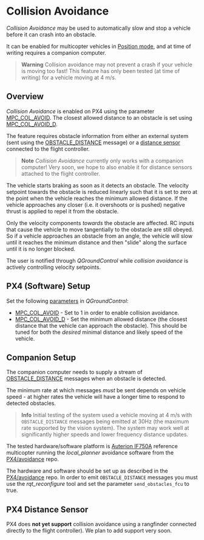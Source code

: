 # Collision Avoidance

*Collision Avoidance* may be used to automatically slow and stop a vehicle before it can crash into an obstacle.

It can be enabled for multicopter vehicles in [Position mode](../flight_modes/position_mc.md), and at time of writing requires a companion computer.

> **Warning** Collision avoidance may not prevent a crash if your vehicle is moving too fast!
  This feature has only been tested (at time of writing) for a vehicle moving at 4 m/s.


## Overview

*Collision Avoidance* is enabled on PX4 using the parameter [MPC_COL_AVOID](../advanced_config/parameter_reference.md#MPC_COL_AVOID).
The closest allowed distance to an obstacle is set using [MPC_COL_AVOID_D](../advanced_config/parameter_reference.md#MPC_COL_AVOID_D).

The feature requires obstacle information from either an external system (sent using the [OBSTACLE_DISTANCE](https://mavlink.io/en/messages/common.html#OBSTACLE_DISTANCE) message) or a [distance sensor](../sensor/rangefinders.md) connected to the flight controller.

> **Note** *Collision Avoidance* currently only works with a companion computer! 
  Very soon, we hope to also enable it for distance sensors attached to the flight controller.

The vehicle starts braking as soon as it detects an obstacle.
The velocity setpoint towards the obstacle is reduced linearly such that it is set to zero at the point when the vehicle reaches the minimum allowed distance.
If the vehicle approaches any closer (i.e. it overshoots or is pushed) negative thrust is applied to repel it from the obstacle.

Only the velocity components *towards* the obstacle are affected.
RC inputs that cause the vehicle to move tangentially to the obstacle are still obeyed. 
So if a vehicle approaches an obstacle from an angle, the vehicle will slow until it reaches the minimum distance and then "slide" along the surface until it is no longer blocked.

The user is notified through *QGroundControl* while *collision avoidance* is actively controlling velocity setpoints.


## PX4 (Software) Setup

Set the following [parameters](../advanced_config/parameters.md) in *QGroundControl*:

* [MPC_COL_AVOID](../advanced_config/parameter_reference.md#MPC_COL_AVOID) - Set to 1 in order to enable collision avoidance.
* [MPC_COL_AVOID_D](../advanced_config/parameter_reference.md#MPC_COL_AVOID_D) - Set the minimum allowed distance (the closest distance that the vehicle can approach the obstacle).
  This should be tuned for both the *desired* minimal distance and likely speed of the vehicle.


## Companion Setup

The companion computer needs to supply a stream of [OBSTACLE_DISTANCE](https://mavlink.io/en/messages/common.html#OBSTACLE_DISTANCE) messages when an obstacle is detected.

The minimum rate at which messages *must* be sent depends on vehicle speed - at higher rates the vehicle will have a longer time to respond to detected obstacles.

> **Info** Initial testing of the system used a vehicle moving at 4 m/s with `OBSTACLE_DISTANCE` messages being emitted at 30Hz (the maximum rate supported by the vision system).
  The system may work well at significantly higher speeds and lower frequency distance updates. 

The tested hardware/software platform is [Auterion IF750A](https://auterion.com/if750a/) reference multicopter running the *local_planner* avoidance software from the [PX4/avoidance](https://github.com/PX4/avoidance#obstacle-detection-and-avoidance) repo.

The hardware and software should be set up as described in the [PX4/avoidance](https://github.com/PX4/avoidance#obstacle-detection-and-avoidance) repo.
In order to emit `OBSTACLE_DISTANCE` messages you must use the *rqt_reconfigure* tool and set the parameter `send_obstacles_fcu` to true. 


## PX4 Distance Sensor

PX4 does **not yet support** collision avoidance using a rangfinder connected directly to the flight controller).
We plan to add support very soon.


<!-- Initial PR: https://github.com/PX4/Firmware/pull/10785 -->